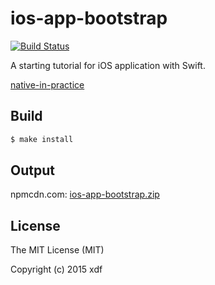 # ios-app-bootstrap

[![Build Status](https://img.shields.io/travis/xudafeng/ios-app-bootstrap.svg?style=flat-square)](https://travis-ci.org/xudafeng/ios-app-bootstrap)

A starting tutorial for iOS application with Swift.

[native-in-practice](//xudafeng.github.io/slide/archives/native-in-practice)

## Build

``` bash
$ make install
```

## Output

npmcdn.com: [ios-app-bootstrap.zip](//npmcdn.com/ios-app-bootstrap@latest/build/ios-app-bootstrap.zip)

## License

The MIT License (MIT)

Copyright (c) 2015 xdf
